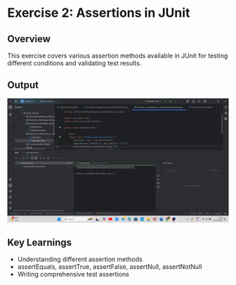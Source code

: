 # Exercise 2: Assertions in JUnit

## Overview
This exercise covers various assertion methods available in JUnit for testing different conditions and validating test results.

## Output
![JUnit Assertions Output](output.png)

## Key Learnings
- Understanding different assertion methods
- assertEquals, assertTrue, assertFalse, assertNull, assertNotNull
- Writing comprehensive test assertions
